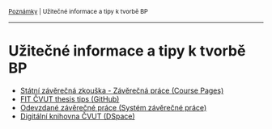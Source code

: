 <sub>[Poznámky](../README.md)
| Užitečné informace a tipy k tvorbě BP
<sub>

---

# Užitečné informace a tipy k tvorbě BP

- [Státní závěrečná zkouška - Závěrečná práce (Course Pages)](
    https://courses.fit.cvut.cz/SZZ/tema-prace.html)
- [FIT ČVUT thesis tips (GitHub)](https://github.com/hroncok/fit-thesis-tips)
- [Odevzdané závěrečné práce (Systém závěrečné práce)](
    https://is.fit.cvut.cz/group/intranet/zp/list)
- [Digitální knihovna ČVUT (DSpace)](https://dspace.cvut.cz)
